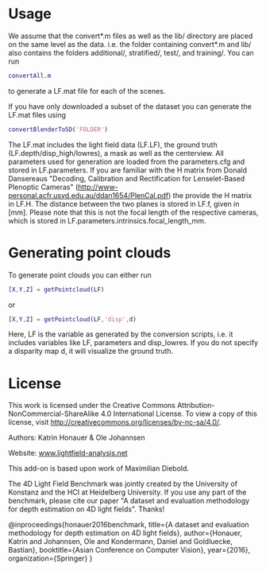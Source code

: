 # Usage
We assume that the convert*.m files as well as the lib/ directory are placed
on the same level as the data. 
i.e. the folder containing convert*.m and lib/ also contains the folders 
additional/, stratified/, test/, and training/.
You can run 

```matlab
convertAll.m 
```

to generate a LF.mat file for each of the scenes.

If you have only downloaded a subset of the dataset you can generate the 
LF.mat files using 

```matlab
convertBlenderTo5D('FOLDER')
```

The LF.mat includes the light field data (LF.LF), the ground truth 
(LF.depth/disp_high/lowres), a mask as well as the centerview. 
All parameters used for generation are loaded from the parameters.cfg and 
stored in LF.parameters.
If you are familiar with the H matrix from Donald Dansereaus "Decoding, 
Calibration and Rectification for Lenselet-Based Plenoptic Cameras" 
(http://www-personal.acfr.usyd.edu.au/ddan1654/PlenCal.pdf) the provide
the H matrix in LF.H. The distance between the two planes is stored in LF.f,
given in [mm].
Please note that this is not the focal length of the respective cameras,
which is stored in LF.parameters.intrinsics.focal_length_mm.

# Generating point clouds
To generate point clouds you can either run

```matlab
[X,Y,Z] = getPointcloud(LF)
```
or

```matlab
[X,Y,Z] = getPointcloud(LF,'disp',d)
```

Here, LF is the variable as generated by the conversion scripts, i.e. it
includes variables like LF, parameters and disp_lowres.
If you do not specify a disparity map d, it will visualize the ground truth.

# License
This work is licensed under the Creative Commons Attribution-NonCommercial-ShareAlike 4.0 International License. 
To view a copy of this license, visit http://creativecommons.org/licenses/by-nc-sa/4.0/. 
 
Authors: Katrin Honauer & Ole Johannsen 

Website: www.lightfield-analysis.net 

 
This add-on is based upon work of Maximilian Diebold. 

The 4D Light Field Benchmark was jointly created by the University of Konstanz and the HCI at Heidelberg University. If you use any part of the benchmark, please cite our paper "A dataset and evaluation methodology for depth estimation on 4D light fields". Thanks! 
 
 @inproceedings{honauer2016benchmark, 
 title={A dataset and evaluation methodology for depth estimation on 
 4D light fields}, 
 author={Honauer, Katrin and Johannsen, Ole and Kondermann, Daniel 
 and Goldluecke, Bastian}, 
 booktitle={Asian Conference on Computer Vision}, 
 year={2016}, 
 organization={Springer} 
 } 
